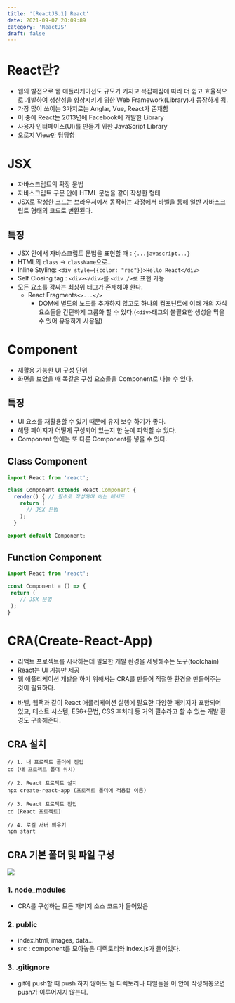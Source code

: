 ```yaml
---
title: '[ReactJS.1] React'
date: 2021-09-07 20:09:89
category: 'ReactJS'
draft: false
---
```


# React란?

- 웹의 발전으로 웹 애플리케이션도 규모가 커지고 복잡해짐에 따라 더 쉽고 효율적으로 개발하여 생산성을 향상시키기 위한 Web Framework(Library)가 등장하게 됨.
- 가장 많이 쓰이는 3가지로는 Anglar, Vue, React가 존재함
- 이 중에 React는 2013년에 Facebook에 개발한 Library
- 사용자 인터페이스(UI)를 만들기 위한 JavaScript Library
- 오로지 View만 담당함

# JSX

- 자바스크립트의 확장 문법
- 자바스크립트 구문 안에 HTML 문법을 같이 작성한 형태
- JSX로 작성한 코드는 브라우저에서 동작하는 과정에서 바벨을 통해 일반 자바스크립트 형태의 코드로 변환된다.

## 특징

- JSX 안에서 자바스크립트 문법을 표현할 때 : `{...javascript...}`
- HTML의 `class` -> `className`으로..
- Inline Styling: `<div style={{color: "red"}}>Hello React</div>`
- Self Closing tag : `<div></div>`를 `<div />`로 표현 가능
- 모든 요소를 감싸는 최상위 태그가 존재해야 한다.
  - React Fragments`<>...</>`
    - DOM에 별도의 노드를 추가하지 않고도 하나의 컴포넌트에 여러 개의 자식 요소들을 간단하게 그룹화 할 수 있다.(`<div>`태그의 불필요한 생성을 막을 수 있어 유용하게 사용됨)

# Component

- 재활용 가능한 UI 구성 단위
- 화면을 보았을 때 똑같은 구성 요소들을 Component로 나눌 수 있다.

## 특징

- UI 요소를 재활용할 수 있기 때문에 유지 보수 하기가 좋다.
- 해당 페이지가 어떻게 구성되어 있는지 한 눈에 파악할 수 있다.
- Component 안에는 또 다른 Component를 넣을 수 있다.

## Class Component

```javascript
import React from 'react';

class Component extends React.Component {
  render() { // 필수로 작성해야 하는 메서드
  	return (
      // JSX 문법
    );
  }

export default Component;
```

## Function Component

```javascript
import React from 'react';

const Component = () => {
 return (
 	// JSX 문법
 );
}
```

# CRA(Create-React-App)

- 리액트 프로젝트를 시작하는데 필요한 개발 환경을 세팅해주는 도구(toolchain)
- React는 UI 기능만 제공
- 웹 애플리케이션 개발을 하기 위해서는 CRA를 만들어 적절한 환경을 만들어주는 것이 필요하다.

>

- 바벨, 웹팩과 같이 React 애플리케이션 실행에 필요한 다양한 패키지가 포함되어 있고, 테스트 시스템, ES6+문법, CSS 후처리 등 거의 필수라고 할 수 있는 개발 환경도 구축해준다.

## CRA 설치

```
// 1. 내 프로젝트 폴더에 진입
cd (내 프로젝트 폴더 위치)

// 2. React 프로젝트 설치
npx create-react-app (프로젝트 폴더에 적용할 이름)

// 3. React 프로젝트 진입
cd (React 프로젝트)

// 4. 로컬 서버 띄우기
npm start
```

## CRA 기본 폴더 및 파일 구성

![](https://images.velog.io/images/silviaoh/post/70f91a22-fb89-4f0a-a8de-3a9f1e303246/image.png)

### 1. node_modules

- CRA를 구성하는 모든 패키지 소스 코드가 들어있음

### 2. public

- index.html, images, data...
- src : component를 모아놓은 디렉토리와 index.js가 들어있다.

### 3. .gitignore

- git에 push할 때 push 하지 않아도 될 디렉토리나 파일들을 이 안에 작성해놓으면 push가 이루어지지 않는다.
